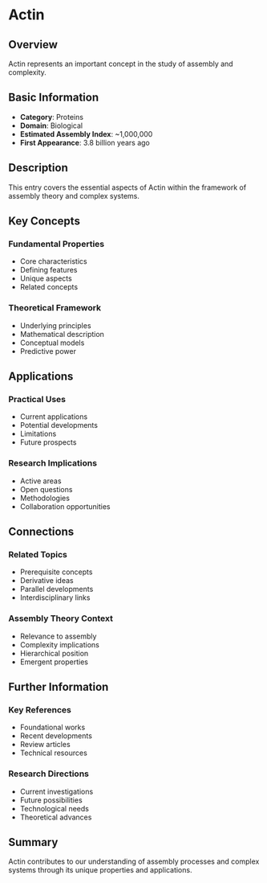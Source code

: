 # Actin

## Overview

Actin represents an important concept in the study of assembly and complexity.

## Basic Information

- **Category**: Proteins
- **Domain**: Biological
- **Estimated Assembly Index**: ~1,000,000
- **First Appearance**: 3.8 billion years ago

## Description

This entry covers the essential aspects of Actin within the framework of assembly theory and complex systems.

## Key Concepts

### Fundamental Properties
- Core characteristics
- Defining features
- Unique aspects
- Related concepts

### Theoretical Framework
- Underlying principles
- Mathematical description
- Conceptual models
- Predictive power

## Applications

### Practical Uses
- Current applications
- Potential developments
- Limitations
- Future prospects

### Research Implications
- Active areas
- Open questions
- Methodologies
- Collaboration opportunities

## Connections

### Related Topics
- Prerequisite concepts
- Derivative ideas
- Parallel developments
- Interdisciplinary links

### Assembly Theory Context
- Relevance to assembly
- Complexity implications
- Hierarchical position
- Emergent properties

## Further Information

### Key References
- Foundational works
- Recent developments
- Review articles
- Technical resources

### Research Directions
- Current investigations
- Future possibilities
- Technological needs
- Theoretical advances

## Summary

Actin contributes to our understanding of assembly processes and complex systems through its unique properties and applications.
